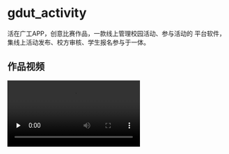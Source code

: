 # gdut_activity
活在广工APP，创意比赛作品，一款线上管理校园活动、参与活动的 平台软件，集线上活动发布、校方审核、学生报名参与于一体。

## 作品视频
<video id="video" controls="" preload="none">
    <source id="mp4" src="http://otpesi023.bkt.clouddn.com/%E5%BA%8F%E5%88%97%2001_1.mp4"
    type="video/mp4">
</video>    
